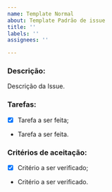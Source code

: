 ```yaml
---
name: Template Normal
about: Template Padrão de issue
title: ''
labels: ''
assignees: ''

---
```


### Descrição:
Descrição da Issue.

### Tarefas:
- [x] Tarefa a ser feita;
- Tarefa a ser feita.

### Critérios de aceitação:
- [x] Critério a ser verificado;
- Critério a ser verificado.
